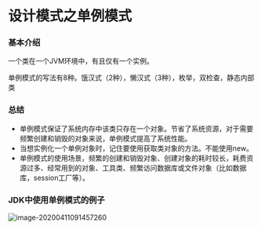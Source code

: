 # 设计模式之单例模式



### 基本介绍

一个类在一个JVM环境中，有且仅有一个实例。

单例模式的写法有8种。饿汉式（2种），懒汉式（3种），枚举，双检查，静态内部类



### 总结

- 单例模式保证了系统内存中该类只存在一个对象。节省了系统资源，对于需要频繁创建和销毁的对象来说，单例模式提高了系统性能。
- 当想实例化一个单例对象时，记住要使用获取类对象的方法。不能使用new。
- 单例模式的使用场景，频繁的创建和销毁对象、创建对象的耗时较长，耗费资源过多、经常用到的对象、工具类、频繁访问数据库或文件对象（比如数据库，session工厂等）。

### JDK中使用单例模式的例子

![image-20200411091457260](/Users/liyachao/GitHub/designpatterns/设计模式/image-20200411091457260.png)

